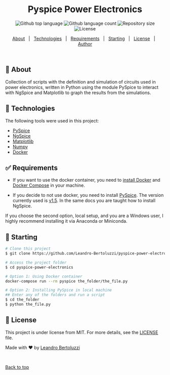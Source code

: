<!--
<div align="center" id="top"> 
  <img src="logo.gif" alt="Pyspice Power Electronics" />
  &#xa0;
</div>
-->

<h1 align="center">Pyspice Power Electronics</h1>

<p align="center">
  <img alt="Github top language" src="https://img.shields.io/github/languages/top/Leandro-Bertoluzzi/pyspice-power-electronics?color=56BEB8">

  <img alt="Github language count" src="https://img.shields.io/github/languages/count/Leandro-Bertoluzzi/pyspice-power-electronics?color=56BEB8">

  <img alt="Repository size" src="https://img.shields.io/github/repo-size/Leandro-Bertoluzzi/pyspice-power-electronics?color=56BEB8">

  <img alt="License" src="https://img.shields.io/github/license/Leandro-Bertoluzzi/pyspice-power-electronics?color=56BEB8">

  <!-- <img alt="Github issues" src="https://img.shields.io/github/issues/Leandro-Bertoluzzi/pyspice-power-electronics?color=56BEB8" /> -->

  <!-- <img alt="Github forks" src="https://img.shields.io/github/forks/Leandro-Bertoluzzi/pyspice-power-electronics?color=56BEB8" /> -->

  <!-- <img alt="Github stars" src="https://img.shields.io/github/stars/Leandro-Bertoluzzi/pyspice-power-electronics?color=56BEB8" /> -->
</p>

<!-- Status -->

<!-- <h4 align="center"> 
	🚧  Pyspice Power Electronics 🚀 Under construction...  🚧
</h4> 

<hr> -->

<p align="center">
  <a href="#dart-about">About</a> &#xa0; | &#xa0; 
  <a href="#rocket-technologies">Technologies</a> &#xa0; | &#xa0;
  <a href="#white_check_mark-requirements">Requirements</a> &#xa0; | &#xa0;
  <a href="#checkered_flag-starting">Starting</a> &#xa0; | &#xa0;
  <a href="#memo-license">License</a> &#xa0; | &#xa0;
  <a href="https://github.com/Leandro-Bertoluzzi" target="_blank">Author</a>
</p>

<br>

## :dart: About ##

Collection of scripts with the definition and simulation of circuits used in power electronics, written in Python using the module PySpice to interact with NgSpice and Matplotlib to graph the results from the simulations.

## :rocket: Technologies ##

The following tools were used in this project:

- [PySpice](https://pyspice.fabrice-salvaire.fr/)
- [NgSpice](http://ngspice.sourceforge.net/)
- [Matplotlib](https://matplotlib.org/)
- [Numpy](https://numpy.org/)
- [Docker](https://www.docker.com/)

## :white_check_mark: Requirements ##

- If you want to use the docker container, you need to [install Docker](https://www.docker.com/get-started) and [Docker Compose](https://docs.docker.com/compose/install/) in your machine.

- If you decide to not use docker, you need to install [PySpice](https://pyspice.fabrice-salvaire.fr/). The version currently used is [v1.5](https://pyspice.fabrice-salvaire.fr/releases/v1.5/installation.html). In the same docs you are taught how to install NgSpice.

If you choose the second option, local setup, and you are a Windows user, I highly recommend installing it via Anaconda or Miniconda.

## :checkered_flag: Starting ##

```bash
# Clone this project
$ git clone https://github.com/Leandro-Bertoluzzi/pyspice-power-electronics

# Access the project folder
$ cd pyspice-power-electronics

# Option 1: Using Docker container
docker-compose run --rm pyspice the_folder/the_file.py

# Option 2: Installing PySpice in local machine
## Enter any of the folders and run a script
$ cd the_folder
$ python the_file.py
```

## :memo: License ##

This project is under license from MIT. For more details, see the [LICENSE](LICENSE.md) file.

Made with :heart: by <a href="https://github.com/Leandro-Bertoluzzi" target="_blank">Leandro Bertoluzzi</a>

&#xa0;

<a href="#top">Back to top</a>
